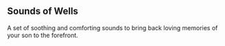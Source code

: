 ## Sounds of Wells

A set of soothing and comforting sounds to bring back loving memories of your son to the forefront.